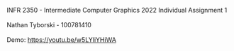 INFR 2350 - Intermediate Computer Graphics 2022 
Individual Assignment 1
<br> <br>
Nathan Tyborski - 100781410
<br> <br>
Demo: https://youtu.be/w5LYliYHiWA
<br> <br>

